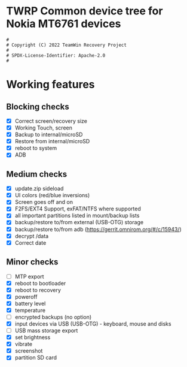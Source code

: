 # TWRP Common device tree for Nokia MT6761 devices

```
#
# Copyright (C) 2022 TeamWin Recovery Project
#
# SPDX-License-Identifier: Apache-2.0
#
```
# Working features

## Blocking checks
- [X] Correct screen/recovery size
- [X] Working Touch, screen
- [X] Backup to internal/microSD
- [X] Restore from internal/microSD
- [X] reboot to system
- [X] ADB

## Medium checks
- [X] update.zip sideload
- [X] UI colors (red/blue inversions)
- [X] Screen goes off and on
- [X] F2FS/EXT4 Support, exFAT/NTFS where supported
- [X] all important partitions listed in mount/backup lists
- [X] backup/restore to/from external (USB-OTG) storage
- [X] backup/restore to/from adb (https://gerrit.omnirom.org/#/c/15943/)
- [X] decrypt /data
- [X] Correct date

## Minor checks
- [ ] MTP export
- [X] reboot to bootloader
- [X] reboot to recovery
- [X] poweroff
- [X] battery level
- [X] temperature
- [ ] encrypted backups (no option)
- [X] input devices via USB (USB-OTG) - keyboard, mouse and disks
- [ ] USB mass storage export
- [X] set brightness
- [X] vibrate
- [X] screenshot
- [X] partition SD card
